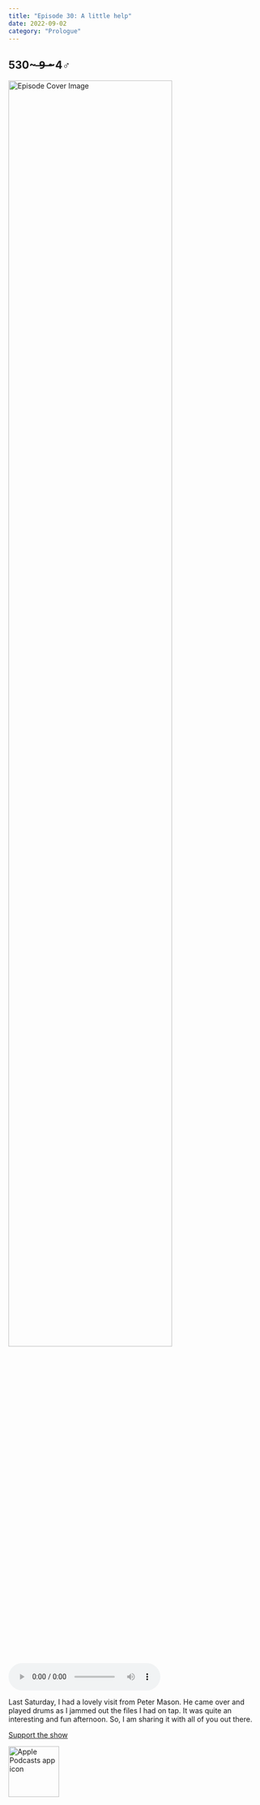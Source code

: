 ```yaml
---
title: "Episode 30: A little help"
date: 2022-09-02
category: "Prologue"
---
```

## 530~ ̶9̶ ̶~4♂
<img src="https://artwork.captivate.fm/aa566f66-9e87-4abd-893c-8a26ef93f026/60854458c4d1acdf4e1c2f79c4137142d85d78e379bdafbd69bd34c85f5819ad.jpg" alt="Episode Cover Image" width=80%/>
<audio controls>
  <source src="https://podcasts.captivate.fm/media/5aaf38e7-6b2d-4da1-8b0d-1755a06a602f/11251792-episode-30-a-little-help.mp3" type="audio/mpeg">
  Your browser does not support the audio element.
</audio>

<p>Last Saturday, I had a lovely visit from Peter Mason. He came over and played drums as I jammed out the files I had on tap. It was quite an interesting and fun afternoon. So, I am sharing it with all of you out there.</p><a rel="payment" href="https://www.paypal.com/donate/?hosted_button_id=WX3GRUK5BHJLS">Support the show</a>

<a href="https://podcasts.apple.com/us/podcast/living-room-music/id1608791560?tscg=30200&itsct=podcast_box_appicon&ls=1&mttnsubad=1608791560" style="display: inline-block;"><img src="https://toolbox.marketingtools.apple.com/api/v2/badges/app-icon-podcasts/standard/en-us" alt="Apple Podcasts app icon" style="width: 100px; height: 100px; vertical-align: middle; object-fit: contain;" /></a>
    